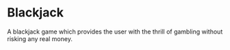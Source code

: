 Blackjack
=========

A blackjack game which provides the user with the thrill of gambling without risking any real money.
